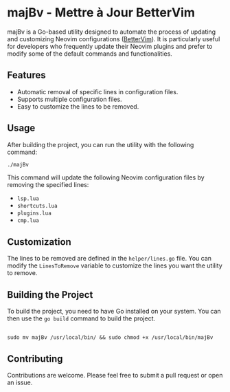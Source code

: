 # majBv - Mettre à Jour BetterVim

majBv is a Go-based utility designed to automate the process of updating and 
customizing Neovim configurations ([BetterVim](https://bettervim.com/)). It is particularly useful for 
developers who frequently update their Neovim plugins and prefer to modify some of the default commands and functionalities.

## Features

- Automatic removal of specific lines in configuration files.
- Supports multiple configuration files.
- Easy to customize the lines to be removed.

## Usage

After building the project, you can run the utility with the following command:

```bash
./majBv
```

This command will update the following Neovim configuration files by removing the specified lines:

- `lsp.lua`
- `shortcuts.lua`
- `plugins.lua`
- `cmp.lua`

## Customization

The lines to be removed are defined in the `helper/lines.go` file. You can modify the `LinesToRemove` variable to customize the lines you want the utility to remove.

## Building the Project

To build the project, you need to have Go installed on your system. You can then use the `go build` command to build the project.

## 

`sudo mv majBv /usr/local/bin/ && sudo chmod +x /usr/local/bin/majBv`

## Contributing

Contributions are welcome. Please feel free to submit a pull request or open an issue.
